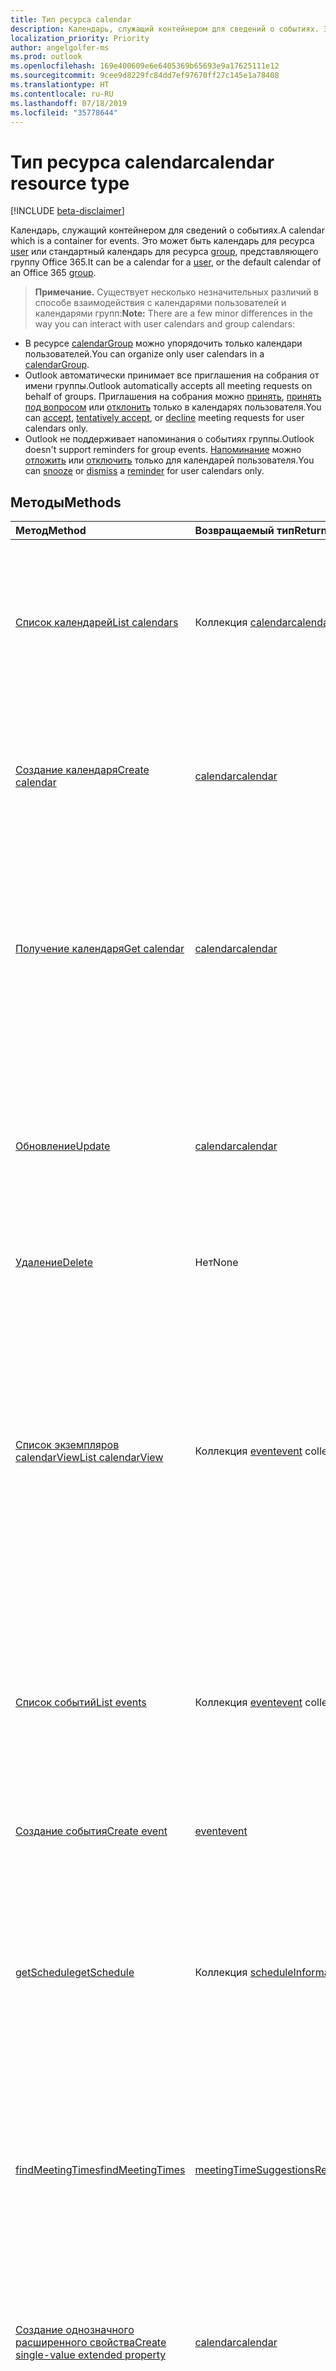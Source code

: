 ```yaml
---
title: Тип ресурса calendar
description: Календарь, служащий контейнером для сведений о событиях. Это может быть календарь для пользователя или стандартный календарь для группы Office 365.
localization_priority: Priority
author: angelgolfer-ms
ms.prod: outlook
ms.openlocfilehash: 169e400609e6e6405369b65693e9a17625111e12
ms.sourcegitcommit: 9cee9d8229fc84dd7ef97670ff27c145e1a78408
ms.translationtype: HT
ms.contentlocale: ru-RU
ms.lasthandoff: 07/18/2019
ms.locfileid: "35778644"
---
```

# <a name="calendar-resource-type"></a><span data-ttu-id="b1ab8-104">Тип ресурса calendar</span><span class="sxs-lookup"><span data-stu-id="b1ab8-104">calendar resource type</span></span>

[!INCLUDE [beta-disclaimer](../../includes/beta-disclaimer.md)]

<span data-ttu-id="b1ab8-105">Календарь, служащий контейнером для сведений о событиях.</span><span class="sxs-lookup"><span data-stu-id="b1ab8-105">A calendar which is a container for events.</span></span> <span data-ttu-id="b1ab8-106">Это может быть календарь для ресурса [user](user.md) или стандартный календарь для ресурса [group](group.md), представляющего группу Office 365.</span><span class="sxs-lookup"><span data-stu-id="b1ab8-106">It can be a calendar for a [user](user.md), or the default calendar of an Office 365 [group](group.md).</span></span>

> <span data-ttu-id="b1ab8-107">**Примечание.** Существует несколько незначительных различий в способе взаимодействия с календарями пользователей и календарями групп:</span><span class="sxs-lookup"><span data-stu-id="b1ab8-107">**Note:** There are a few minor differences in the way you can interact with user calendars and group calendars:</span></span>

- <span data-ttu-id="b1ab8-108">В ресурсе [calendarGroup](calendargroup.md) можно упорядочить только календари пользователей.</span><span class="sxs-lookup"><span data-stu-id="b1ab8-108">You can organize only user calendars in a [calendarGroup](calendargroup.md).</span></span>
- <span data-ttu-id="b1ab8-109">Outlook автоматически принимает все приглашения на собрания от имени группы.</span><span class="sxs-lookup"><span data-stu-id="b1ab8-109">Outlook automatically accepts all meeting requests on behalf of groups.</span></span> <span data-ttu-id="b1ab8-110">Приглашения на собрания можно [принять](../api/event-accept.md), [принять под вопросом](../api/event-tentativelyaccept.md) или [отклонить](../api/event-decline.md) только в календарях пользователя.</span><span class="sxs-lookup"><span data-stu-id="b1ab8-110">You can [accept](../api/event-accept.md), [tentatively accept](../api/event-tentativelyaccept.md), or [decline](../api/event-decline.md)  meeting requests for user calendars only.</span></span>
- <span data-ttu-id="b1ab8-111">Outlook не поддерживает напоминания о событиях группы.</span><span class="sxs-lookup"><span data-stu-id="b1ab8-111">Outlook doesn't support reminders for group events.</span></span> <span data-ttu-id="b1ab8-112">[Напоминание](reminder.md) можно [отложить](../api/event-snoozereminder.md) или [отключить](../api/event-dismissreminder.md) только для календарей пользователя.</span><span class="sxs-lookup"><span data-stu-id="b1ab8-112">You can [snooze](../api/event-snoozereminder.md) or [dismiss](../api/event-dismissreminder.md) a [reminder](reminder.md) for user calendars only.</span></span>

## <a name="methods"></a><span data-ttu-id="b1ab8-113">Методы</span><span class="sxs-lookup"><span data-stu-id="b1ab8-113">Methods</span></span>

| <span data-ttu-id="b1ab8-114">Метод</span><span class="sxs-lookup"><span data-stu-id="b1ab8-114">Method</span></span>       | <span data-ttu-id="b1ab8-115">Возвращаемый тип</span><span class="sxs-lookup"><span data-stu-id="b1ab8-115">Return Type</span></span>  |<span data-ttu-id="b1ab8-116">Описание</span><span class="sxs-lookup"><span data-stu-id="b1ab8-116">Description</span></span>|
|:---------------|:--------|:----------|
|[<span data-ttu-id="b1ab8-117">Список календарей</span><span class="sxs-lookup"><span data-stu-id="b1ab8-117">List calendars</span></span>](../api/user-list-calendars.md)|<span data-ttu-id="b1ab8-118">Коллекция [calendar](calendar.md)</span><span class="sxs-lookup"><span data-stu-id="b1ab8-118">[calendar](calendar.md) collection</span></span>|<span data-ttu-id="b1ab8-119">Получение всех пользовательских календарей или календарей из стандартной либо другой указанной группы календарей.</span><span class="sxs-lookup"><span data-stu-id="b1ab8-119">Get all the user's calendars, or the calendars in the default or other specific calendar group.</span></span>|
|[<span data-ttu-id="b1ab8-120">Создание календаря</span><span class="sxs-lookup"><span data-stu-id="b1ab8-120">Create calendar</span></span>](../api/user-post-calendars.md) |[<span data-ttu-id="b1ab8-121">calendar</span><span class="sxs-lookup"><span data-stu-id="b1ab8-121">calendar</span></span>](calendar.md)| <span data-ttu-id="b1ab8-122">Создание календаря для пользователя в стандартной либо другой указанной группе календарей.</span><span class="sxs-lookup"><span data-stu-id="b1ab8-122">Create a new calendar in the default calendar group or specified calendar group for a user.</span></span>|
|[<span data-ttu-id="b1ab8-123">Получение календаря</span><span class="sxs-lookup"><span data-stu-id="b1ab8-123">Get calendar</span></span>](../api/calendar-get.md) | [<span data-ttu-id="b1ab8-124">calendar</span><span class="sxs-lookup"><span data-stu-id="b1ab8-124">calendar</span></span>](calendar.md) |<span data-ttu-id="b1ab8-125">Получение свойств и связей объекта **calendar**.</span><span class="sxs-lookup"><span data-stu-id="b1ab8-125">Get the properties and relationships of a **calendar** object.</span></span> <span data-ttu-id="b1ab8-126">Это может быть календарь для пользователя или стандартный календарь для группы Office 365.</span><span class="sxs-lookup"><span data-stu-id="b1ab8-126">The calendar can be one for a user, or the default calendar of an Office 365 group.</span></span> |
|[<span data-ttu-id="b1ab8-127">Обновление</span><span class="sxs-lookup"><span data-stu-id="b1ab8-127">Update</span></span>](../api/calendar-update.md) | [<span data-ttu-id="b1ab8-128">calendar</span><span class="sxs-lookup"><span data-stu-id="b1ab8-128">calendar</span></span>](calendar.md)  |<span data-ttu-id="b1ab8-129">Обновление свойств объекта **calendar**.</span><span class="sxs-lookup"><span data-stu-id="b1ab8-129">Update the properties of a **calendar** object.</span></span> <span data-ttu-id="b1ab8-130">Это может быть календарь для пользователя или стандартный календарь для группы Office 365.</span><span class="sxs-lookup"><span data-stu-id="b1ab8-130">The calendar can be one for a user, or the default calendar of an Office 365 group.</span></span> |
|[<span data-ttu-id="b1ab8-131">Удаление</span><span class="sxs-lookup"><span data-stu-id="b1ab8-131">Delete</span></span>](../api/calendar-delete.md) | <span data-ttu-id="b1ab8-132">Нет</span><span class="sxs-lookup"><span data-stu-id="b1ab8-132">None</span></span> |<span data-ttu-id="b1ab8-133">Удаление объекта calendar.</span><span class="sxs-lookup"><span data-stu-id="b1ab8-133">Delete calendar object.</span></span> |
|[<span data-ttu-id="b1ab8-134">Список экземпляров calendarView</span><span class="sxs-lookup"><span data-stu-id="b1ab8-134">List calendarView</span></span>](../api/calendar-list-calendarview.md) |<span data-ttu-id="b1ab8-135">Коллекция [event](event.md)</span><span class="sxs-lookup"><span data-stu-id="b1ab8-135">[event](event.md) collection</span></span>| <span data-ttu-id="b1ab8-136">Получение в представлении календаря повторений, исключений и отдельных экземпляров событий за определенный диапазон времени, указанных в основном календаре пользователя `(../me/calendarview)` или в другом заданном календаре.</span><span class="sxs-lookup"><span data-stu-id="b1ab8-136">Get the occurrences, exceptions, and single instances of events in a calendar view defined by a time range, from the user's primary calendar `(../me/calendarview)` or from a specified calendar.</span></span>|
|[<span data-ttu-id="b1ab8-137">Список событий</span><span class="sxs-lookup"><span data-stu-id="b1ab8-137">List events</span></span>](../api/calendar-list-events.md) |<span data-ttu-id="b1ab8-138">Коллекция [event](event.md)</span><span class="sxs-lookup"><span data-stu-id="b1ab8-138">[event](event.md) collection</span></span>| <span data-ttu-id="b1ab8-p107">Получение списка событий в календаре. Этот список содержит собрания с одним экземпляром и образцы рядов.</span><span class="sxs-lookup"><span data-stu-id="b1ab8-p107">Retrieve a list of events in a calendar.  The list contains single instance meetings and series masters.</span></span>|
|[<span data-ttu-id="b1ab8-141">Создание события</span><span class="sxs-lookup"><span data-stu-id="b1ab8-141">Create event</span></span>](../api/calendar-post-events.md) |[<span data-ttu-id="b1ab8-142">event</span><span class="sxs-lookup"><span data-stu-id="b1ab8-142">event</span></span>](event.md)| <span data-ttu-id="b1ab8-143">Создание события в стандартном или указанном календаре.</span><span class="sxs-lookup"><span data-stu-id="b1ab8-143">Create a new event in the default or specified calendar.</span></span>|
|[<span data-ttu-id="b1ab8-144">getSchedule</span><span class="sxs-lookup"><span data-stu-id="b1ab8-144">getSchedule</span></span>](../api/calendar-getschedule.md) |<span data-ttu-id="b1ab8-145">Коллекция [scheduleInformation](scheduleinformation.md)</span><span class="sxs-lookup"><span data-stu-id="b1ab8-145">[scheduleInformation](scheduleinformation.md) collection</span></span>|<span data-ttu-id="b1ab8-146">Получение сведений о доступности коллекции пользователей, списков рассылки или ресурсов для определенного периода времени.</span><span class="sxs-lookup"><span data-stu-id="b1ab8-146">Get the free/busy availability information for a collection of users, distributions lists, or resources, for a specified time period.</span></span> |
|[<span data-ttu-id="b1ab8-147">findMeetingTimes</span><span class="sxs-lookup"><span data-stu-id="b1ab8-147">findMeetingTimes</span></span>](../api/user-findmeetingtimes.md) |[<span data-ttu-id="b1ab8-148">meetingTimeSuggestionsResult</span><span class="sxs-lookup"><span data-stu-id="b1ab8-148">meetingTimeSuggestionsResult</span></span>](meetingtimesuggestionsresult.md) |<span data-ttu-id="b1ab8-149">Предложение времени проведения собрания и местоположения с учетом доступности организатора и участников, а также ограничений по местоположению или времени.</span><span class="sxs-lookup"><span data-stu-id="b1ab8-149">Suggest meeting times and locations based on organizer and attendee availability, and time or location constraints.</span></span> |
|[<span data-ttu-id="b1ab8-150">Создание однозначного расширенного свойства</span><span class="sxs-lookup"><span data-stu-id="b1ab8-150">Create single-value extended property</span></span>](../api/singlevaluelegacyextendedproperty-post-singlevalueextendedproperties.md) |[<span data-ttu-id="b1ab8-151">calendar</span><span class="sxs-lookup"><span data-stu-id="b1ab8-151">calendar</span></span>](calendar.md)  |<span data-ttu-id="b1ab8-152">Создание одного или нескольких расширенных свойств с одним значением в новом или существующем календаре.</span><span class="sxs-lookup"><span data-stu-id="b1ab8-152">Create one or more single-value extended properties in a new or existing calendar.</span></span>   |
|[<span data-ttu-id="b1ab8-153">Получение календаря с расширенным свойством с одним значением</span><span class="sxs-lookup"><span data-stu-id="b1ab8-153">Get calendar with single-value extended property</span></span>](../api/singlevaluelegacyextendedproperty-get.md)  | [<span data-ttu-id="b1ab8-154">calendar</span><span class="sxs-lookup"><span data-stu-id="b1ab8-154">calendar</span></span>](calendar.md) | <span data-ttu-id="b1ab8-155">Получение календарей, которые содержат расширенное свойство с одним значением, при помощи `$expand` или `$filter`.</span><span class="sxs-lookup"><span data-stu-id="b1ab8-155">Get calendars that contain a single-value extended property by using `$expand` or `$filter`.</span></span> |
|[<span data-ttu-id="b1ab8-156">Создание расширенного свойства с несколькими значениями</span><span class="sxs-lookup"><span data-stu-id="b1ab8-156">Create multi-value extended property</span></span>](../api/multivaluelegacyextendedproperty-post-multivalueextendedproperties.md) | [<span data-ttu-id="b1ab8-157">calendar</span><span class="sxs-lookup"><span data-stu-id="b1ab8-157">calendar</span></span>](calendar.md) | <span data-ttu-id="b1ab8-158">Создание одного или нескольких расширенных свойств с несколькими значениями в новом или существующем календаре.</span><span class="sxs-lookup"><span data-stu-id="b1ab8-158">Create one or more multi-value extended properties in a new or existing calendar.</span></span>  |
|[<span data-ttu-id="b1ab8-159">Получение календаря с расширенным свойством с несколькими значениями</span><span class="sxs-lookup"><span data-stu-id="b1ab8-159">Get calendar with multi-value extended property</span></span>](../api/multivaluelegacyextendedproperty-get.md)  | [<span data-ttu-id="b1ab8-160">calendar</span><span class="sxs-lookup"><span data-stu-id="b1ab8-160">calendar</span></span>](calendar.md) | <span data-ttu-id="b1ab8-161">Получение календаря, который содержит расширенное свойство с несколькими значениями, при помощи `$expand`.</span><span class="sxs-lookup"><span data-stu-id="b1ab8-161">Get a calendar that contains a multi-value extended property by using `$expand`.</span></span> |

## <a name="properties"></a><span data-ttu-id="b1ab8-162">Свойства</span><span class="sxs-lookup"><span data-stu-id="b1ab8-162">Properties</span></span>
| <span data-ttu-id="b1ab8-163">Свойство</span><span class="sxs-lookup"><span data-stu-id="b1ab8-163">Property</span></span>     | <span data-ttu-id="b1ab8-164">Тип</span><span class="sxs-lookup"><span data-stu-id="b1ab8-164">Type</span></span>   |<span data-ttu-id="b1ab8-165">Описание</span><span class="sxs-lookup"><span data-stu-id="b1ab8-165">Description</span></span>|
|:---------------|:--------|:----------|
|<span data-ttu-id="b1ab8-166">canEdit</span><span class="sxs-lookup"><span data-stu-id="b1ab8-166">canEdit</span></span> |<span data-ttu-id="b1ab8-167">Boolean</span><span class="sxs-lookup"><span data-stu-id="b1ab8-167">Boolean</span></span> |<span data-ttu-id="b1ab8-p108">Значение true, если пользователь может вносить изменения в календарь, в противном случае — значение false. Это свойство имеет значение true для пользователя, создавшего календарь. Это свойство также имеет значение true для пользователей, которые совместно используют календарь и имеют доступ на запись.</span><span class="sxs-lookup"><span data-stu-id="b1ab8-p108">True if the user can write to the calendar, false otherwise. This property is true for the user who created the calendar. This property is also true for a user who has been shared a calendar and granted write access.</span></span> |
|<span data-ttu-id="b1ab8-171">canShare</span><span class="sxs-lookup"><span data-stu-id="b1ab8-171">canShare</span></span> |<span data-ttu-id="b1ab8-172">Boolean</span><span class="sxs-lookup"><span data-stu-id="b1ab8-172">Boolean</span></span> |<span data-ttu-id="b1ab8-p109">Значение true, если у пользователя есть разрешение на совместное использование календаря, в противном случае — значение false. Только пользователь, создавший календарь, может предоставлять общий доступ к нему.</span><span class="sxs-lookup"><span data-stu-id="b1ab8-p109">True if the user has the permission to share the calendar, false otherwise. Only the user who created the calendar can share it.</span></span> |
|<span data-ttu-id="b1ab8-175">canViewPrivateItems</span><span class="sxs-lookup"><span data-stu-id="b1ab8-175">canViewPrivateItems</span></span> |<span data-ttu-id="b1ab8-176">Boolean</span><span class="sxs-lookup"><span data-stu-id="b1ab8-176">Boolean</span></span> |<span data-ttu-id="b1ab8-177">Значение true, если пользователь может читать элементы календаря, которые были помечены как частные, в противном случае — значение false.</span><span class="sxs-lookup"><span data-stu-id="b1ab8-177">True if the user can read calendar items that have been marked private, false otherwise.</span></span> |
|<span data-ttu-id="b1ab8-178">changeKey</span><span class="sxs-lookup"><span data-stu-id="b1ab8-178">changeKey</span></span>|<span data-ttu-id="b1ab8-179">String</span><span class="sxs-lookup"><span data-stu-id="b1ab8-179">String</span></span>|<span data-ttu-id="b1ab8-p110">Указывает версию объекта calendar. При каждом изменении календаря также меняется значение changeKey. Благодаря этому Exchange может применять изменения к правильной версии объекта. Только для чтения.</span><span class="sxs-lookup"><span data-stu-id="b1ab8-p110">Identifies the version of the calendar object. Every time the calendar is changed, changeKey changes as well. This allows Exchange to apply changes to the correct version of the object. Read-only.</span></span>|
|<span data-ttu-id="b1ab8-184">color</span><span class="sxs-lookup"><span data-stu-id="b1ab8-184">color</span></span>|<span data-ttu-id="b1ab8-185">String</span><span class="sxs-lookup"><span data-stu-id="b1ab8-185">String</span></span>|<span data-ttu-id="b1ab8-p111">Задает цветовую тему, отличающую этот календарь от других календарей в пользовательском интерфейсе. Значения свойств: LightBlue=0, LightGreen=1, LightOrange=2, LightGray=3, LightYellow=4, LightTeal=5, LightPink=6, LightBrown=7, LightRed=8, MaxColor=9, Auto=-1</span><span class="sxs-lookup"><span data-stu-id="b1ab8-p111">Specifies the color theme to distinguish the calendar from other calendars in a UI. The property values are: LightBlue=0, LightGreen=1, LightOrange=2, LightGray=3, LightYellow=4, LightTeal=5, LightPink=6, LightBrown=7, LightRed=8, MaxColor=9, Auto=-1</span></span>|
|<span data-ttu-id="b1ab8-188">hexColor</span><span class="sxs-lookup"><span data-stu-id="b1ab8-188">hexColor</span></span>|<span data-ttu-id="b1ab8-189">String</span><span class="sxs-lookup"><span data-stu-id="b1ab8-189">String</span></span>|<span data-ttu-id="b1ab8-190">Цвет, представляющий календарь.</span><span class="sxs-lookup"><span data-stu-id="b1ab8-190">A color representing the calendar.</span></span> <span data-ttu-id="b1ab8-191">Цвет представлен 6-значным, 3-байтовым шестнадцатеричным числом.</span><span class="sxs-lookup"><span data-stu-id="b1ab8-191">The color is represented by a 6-digit, 3-byte hexadecimal number.</span></span> <span data-ttu-id="b1ab8-192">Каждый байт представляет один красный, зеленый или синий компонент цвета в интервале от 00 до FF в шестнадцатеричном представлении.</span><span class="sxs-lookup"><span data-stu-id="b1ab8-192">Each byte represents one of the red, green, and blue components of the color, in the range 00 to FF in hexadecimal notation.</span></span> |
|<span data-ttu-id="b1ab8-193">id</span><span class="sxs-lookup"><span data-stu-id="b1ab8-193">id</span></span>|<span data-ttu-id="b1ab8-194">Строка</span><span class="sxs-lookup"><span data-stu-id="b1ab8-194">String</span></span>|<span data-ttu-id="b1ab8-p113">Уникальный идентификатор группы. Только для чтения.</span><span class="sxs-lookup"><span data-stu-id="b1ab8-p113">The group's unique identifier. Read-only.</span></span>|
|<span data-ttu-id="b1ab8-197">isDefaultCalendar</span><span class="sxs-lookup"><span data-stu-id="b1ab8-197">isDefaultCalendar</span></span>|<span data-ttu-id="b1ab8-198">Boolean</span><span class="sxs-lookup"><span data-stu-id="b1ab8-198">Boolean</span></span>|<span data-ttu-id="b1ab8-199">Значение true, если это используемый по умолчанию календарь пользователя. В противном случае используется значение false.</span><span class="sxs-lookup"><span data-stu-id="b1ab8-199">True if this calendar is the user's default calendar, false otherwise.</span></span>|
|<span data-ttu-id="b1ab8-200">IsShared</span><span class="sxs-lookup"><span data-stu-id="b1ab8-200">isShared</span></span> |<span data-ttu-id="b1ab8-201">Boolean</span><span class="sxs-lookup"><span data-stu-id="b1ab8-201">Boolean</span></span> |<span data-ttu-id="b1ab8-202">Значение true, если пользователь поделился календарем с другими пользователями. В противном случае используется значение false.</span><span class="sxs-lookup"><span data-stu-id="b1ab8-202">True if the user has shared the calendar with other users, false otherwise.</span></span> <span data-ttu-id="b1ab8-203">Только пользователь, создавший календарь, может им поделиться, поэтому свойства **isShared** и **isSharedWithMe** не могут иметь значения true для одного пользователя.</span><span class="sxs-lookup"><span data-stu-id="b1ab8-203">Since only the user who created the calendar can share it, **isShared** and **isSharedWithMe** cannot be true for the same user.</span></span> |
|<span data-ttu-id="b1ab8-204">isSharedWithMe</span><span class="sxs-lookup"><span data-stu-id="b1ab8-204">isSharedWithMe</span></span> |<span data-ttu-id="b1ab8-205">Boolean</span><span class="sxs-lookup"><span data-stu-id="b1ab8-205">Boolean</span></span> |<span data-ttu-id="b1ab8-206">Значение true, если пользователю предоставлен общий доступ к этому календарю. В противном случае используется значение false.</span><span class="sxs-lookup"><span data-stu-id="b1ab8-206">True if the user has been shared this calendar, false otherwise.</span></span> <span data-ttu-id="b1ab8-207">Для календаря владельца этому свойству всегда присвоено значение false.</span><span class="sxs-lookup"><span data-stu-id="b1ab8-207">This property is always false for a calendar owner.</span></span>  |
|<span data-ttu-id="b1ab8-208">name</span><span class="sxs-lookup"><span data-stu-id="b1ab8-208">name</span></span>|<span data-ttu-id="b1ab8-209">String</span><span class="sxs-lookup"><span data-stu-id="b1ab8-209">String</span></span>|<span data-ttu-id="b1ab8-210">Имя календаря.</span><span class="sxs-lookup"><span data-stu-id="b1ab8-210">The calendar name.</span></span>|
|<span data-ttu-id="b1ab8-211">owner</span><span class="sxs-lookup"><span data-stu-id="b1ab8-211">owner</span></span> |[<span data-ttu-id="b1ab8-212">emailAddress</span><span class="sxs-lookup"><span data-stu-id="b1ab8-212">emailAddress</span></span>](emailaddress.md) | <span data-ttu-id="b1ab8-p116">Если это свойство задано, оно указывает на пользователя, создавшего или добавившего календарь. В календаре, созданном или добавленном пользователем, свойство **owner** установлено для этого пользователя. В календаре, который используется совместно с пользователем, свойство **owner** установлено для лица, предоставившего пользователю общий доступ к этому календарю.</span><span class="sxs-lookup"><span data-stu-id="b1ab8-p116">If set, this represents the user who created or added the calendar. For a calendar that the user created or added, the **owner** property is set to the user. For a calendar shared with the user, the **owner** property is set to the person who shared that calendar with the user.</span></span> |

## <a name="relationships"></a><span data-ttu-id="b1ab8-216">Связи</span><span class="sxs-lookup"><span data-stu-id="b1ab8-216">Relationships</span></span>
| <span data-ttu-id="b1ab8-217">Отношение</span><span class="sxs-lookup"><span data-stu-id="b1ab8-217">Relationship</span></span> | <span data-ttu-id="b1ab8-218">Тип</span><span class="sxs-lookup"><span data-stu-id="b1ab8-218">Type</span></span>   |<span data-ttu-id="b1ab8-219">Описание</span><span class="sxs-lookup"><span data-stu-id="b1ab8-219">Description</span></span>|
|:---------------|:--------|:----------|
|<span data-ttu-id="b1ab8-220">calendarView</span><span class="sxs-lookup"><span data-stu-id="b1ab8-220">calendarView</span></span>|<span data-ttu-id="b1ab8-221">Коллекция [event](event.md)</span><span class="sxs-lookup"><span data-stu-id="b1ab8-221">[event](event.md) collection</span></span>|<span data-ttu-id="b1ab8-p117">Представление календаря для календаря. Свойство навигации. Только для чтения.</span><span class="sxs-lookup"><span data-stu-id="b1ab8-p117">The calendar view for the calendar. Navigation property. Read-only.</span></span>|
|<span data-ttu-id="b1ab8-225">events</span><span class="sxs-lookup"><span data-stu-id="b1ab8-225">events</span></span>|<span data-ttu-id="b1ab8-226">Коллекция [event](event.md)</span><span class="sxs-lookup"><span data-stu-id="b1ab8-226">[event](event.md) collection</span></span>|<span data-ttu-id="b1ab8-p118">События в календаре. Свойство навигации. Только для чтения.</span><span class="sxs-lookup"><span data-stu-id="b1ab8-p118">The events in the calendar. Navigation property. Read-only.</span></span>|
|<span data-ttu-id="b1ab8-230">multiValueExtendedProperties</span><span class="sxs-lookup"><span data-stu-id="b1ab8-230">multiValueExtendedProperties</span></span>|<span data-ttu-id="b1ab8-231">Коллекция [multiValueLegacyExtendedProperty](multivaluelegacyextendedproperty.md)</span><span class="sxs-lookup"><span data-stu-id="b1ab8-231">[multiValueLegacyExtendedProperty](multivaluelegacyextendedproperty.md) collection</span></span>| <span data-ttu-id="b1ab8-p119">Коллекция расширенных свойств с несколькими значениями, определенных для календаря. Только для чтения. Допускается значение null.</span><span class="sxs-lookup"><span data-stu-id="b1ab8-p119">The collection of multi-value extended properties defined for the calendar. Read-only. Nullable.</span></span>|
|<span data-ttu-id="b1ab8-235">singleValueExtendedProperties</span><span class="sxs-lookup"><span data-stu-id="b1ab8-235">singleValueExtendedProperties</span></span>|<span data-ttu-id="b1ab8-236">Коллекция [singleValueLegacyExtendedProperty](singlevaluelegacyextendedproperty.md)</span><span class="sxs-lookup"><span data-stu-id="b1ab8-236">[singleValueLegacyExtendedProperty](singlevaluelegacyextendedproperty.md) collection</span></span>| <span data-ttu-id="b1ab8-p120">Коллекция расширенных свойств с одним значением, определенных для календаря. Только для чтения. Допускается значение null.</span><span class="sxs-lookup"><span data-stu-id="b1ab8-p120">The collection of single-value extended properties defined for the calendar. Read-only. Nullable.</span></span>|

## <a name="json-representation"></a><span data-ttu-id="b1ab8-240">Представление JSON</span><span class="sxs-lookup"><span data-stu-id="b1ab8-240">JSON representation</span></span>

<span data-ttu-id="b1ab8-241">Ниже представлено описание ресурса в формате JSON.</span><span class="sxs-lookup"><span data-stu-id="b1ab8-241">Here is a JSON representation of the resource</span></span>

<!-- {
  "blockType": "resource",
  "optionalProperties": [
    "calendarView",
    "events",
    "multiValueExtendedProperties",
    "singleValueExtendedProperties"
  ],
  "keyProperty": "id",
  "@odata.type": "microsoft.graph.calendar"
}-->

```json
{
  "canEdit": "boolean",
  "canShare": "boolean",
  "canViewPrivateItems": "boolean",
  "changeKey": "string",
  "color": "String",
  "hexColor": "String",
  "id": "string (identifier)",
  "isDefaultCalendar": "boolean",
  "isShared": "boolean",
  "isSharedWithMe": "boolean",
  "name": "string",
  "owner": {"@odata.type": "microsoft.graph.emailAddress"}
}

```
<!-- uuid: 8fcb5dbc-d5aa-4681-8e31-b001d5168d79
2015-10-25 14:57:30 UTC -->
<!--
{
  "type": "#page.annotation",
  "description": "calendar resource",
  "keywords": "",
  "section": "documentation",
  "tocPath": "",
  "suppressions": []
}
-->
